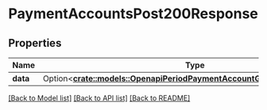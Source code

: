 # PaymentAccountsPost200Response

## Properties

Name | Type | Description | Notes
------------ | ------------- | ------------- | -------------
**data** | Option<[**crate::models::OpenapiPeriodPaymentAccountGetOrCreateResponse**](openapi.PaymentAccountGetOrCreateResponse.md)> |  | [optional]

[[Back to Model list]](../README.md#documentation-for-models) [[Back to API list]](../README.md#documentation-for-api-endpoints) [[Back to README]](../README.md)


